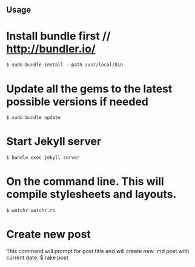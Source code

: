 ## Usage

# Install bundle first // http://bundler.io/
    $ sudo bundle install --path /usr/local/bin

# Update all the gems to the latest possible versions if needed
    $ sudo bundle update

# Start Jekyll server
    $ bundle exec jekyll server

# On the command line. This will compile stylesheets and layouts.
    $ watchr watchr.rb

# Create new post
This command will prompt for post title and will create new .md post with current date.
    $ rake post

